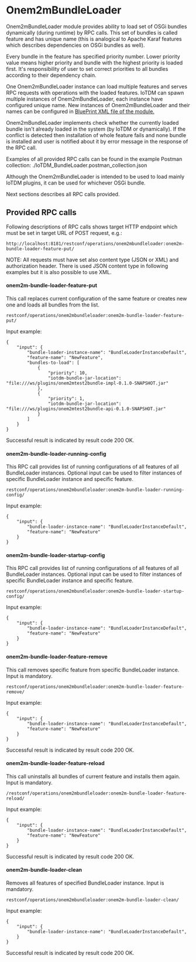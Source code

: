 # Onem2mBundleLoader

Onem2mBundleLoader module provides ability to load set of OSGi bundles
dynamically (during runtime) by RPC calls. This set of bundles is called
feature and has unique name (this is analogical to Apache Karaf features
which describes dependencies on OSGi bundles as well).

Every bundle in the feature has specified priority number. Lower
priority value means higher priority and bundle with the highest
priority is loaded first. It's responsibility of user to set correct
priorities to all bundles according to their dependency chain.

One Onem2mBundleLoader instance can load multiple features and serves
RPC requests with operations with the loaded features.
IoTDM can spawn multiple instances of Onem2mBundleLoader, each instance
have configured unique name. New instances of Onem2mBundleLoader and
their names can be configured in [BluePrint XML file of the module.](impl/src/main/resources/org/opendaylight/blueprint/impl-blueprint.xml)

Onem2mBundleLoader implements check whether the currently loaded
bundle isn't already loaded in the system (by IoTDM or dynamically).
If the conflict is detected then installation of whole feature fails
and none bundle is installed and user is notified about it by error
message in the response of the RPC call.

Examples of all provided RPC calls can be found in the example Postman
collection: ./IoTDM_BundleLoader.postman_collection.json

Although the Onem2mBundleLoader is intended to be used to load mainly
IoTDM plugins, it can be used for whichever OSGi bundle.

Next sections describes all RPC calls provided.


## Provided RPC calls

Following descriptions of RPC calls shows target HTTP endpoint which
must be set in target URL of POST request, e.g.:

    http://localhost:8181/restconf/operations/onem2mbundleloader:onem2m-bundle-loader-feature-put/

NOTE: All requests must have set also content type (JSON or XML) and
authorization header. There is used JSON content type in following
examples but it is also possible to use XML.


#### onem2m-bundle-loader-feature-put

This call replaces current configuration of the same feature or creates
new one and loads all bundles from the list.

    restconf/operations/onem2mbundleloader:onem2m-bundle-loader-feature-put/

Input example:

    {
        "input": {
            "bundle-loader-instance-name": "BundleLoaderInstanceDefault",
            "feature-name": "NewFeature",
            "bundles-to-load": [
                {
                    "priority": 10,
                    "iotdm-bundle-jar-location": "file:///ws/plugins/onem2mtest2bundle-impl-0.1.0-SNAPSHOT.jar"
                },
                {
                    "priority": 1,
                    "iotdm-bundle-jar-location": "file:///ws/plugins/onem2mtest2bundle-api-0.1.0-SNAPSHOT.jar"
                }
            ]
        }
    }

Successful result is indicated by result code 200 OK.


#### onem2m-bundle-loader-running-config

This RPC call provides list of running configurations of all features
of all BundleLoader instances. Optional input can be used to filter
instances of specific BundleLoader instance and specific feature.

    restconf/operations/onem2mbundleloader:onem2m-bundle-loader-running-config/

Input example:

    {
        "input": {
            "bundle-loader-instance-name": "BundleLoaderInstanceDefault",
            "feature-name": "NewFeature"
        }
    }


#### onem2m-bundle-loader-startup-config

This RPC call provides list of running configurations of all features
of all BundleLoader instances. Optional input can be used to filter
instances of specific BundleLoader instance and specific feature.

    restconf/operations/onem2mbundleloader:onem2m-bundle-loader-startup-config/
   
Input example:
    
    {
        "input": {
            "bundle-loader-instance-name": "BundleLoaderInstanceDefault",
            "feature-name": "NewFeature"
        }
    }


#### onem2m-bundle-loader-feature-remove

This call removes specific feature from specific BundleLoader instance.
Input is mandatory.

    restconf/operations/onem2mbundleloader:onem2m-bundle-loader-feature-remove/

Input example:
    
    {
        "input": {
            "bundle-loader-instance-name": "BundleLoaderInstanceDefault",
            "feature-name": "NewFeature"
        }
    }

Successful result is indicated by result code 200 OK.


#### onem2m-bundle-loader-feature-reload

This call uninstalls all bundles of current feature and installs them
again. Input is mandatory.

    /restconf/operations/onem2mbundleloader:onem2m-bundle-loader-feature-reload/
    
Input example:
        
    {
        "input": {
            "bundle-loader-instance-name": "BundleLoaderInstanceDefault",
            "feature-name": "NewFeature"
        }
    }

Successful result is indicated by result code 200 OK.


#### onem2m-bundle-loader-clean

Removes all features of specified BundleLoader instance.
Input is mandatory.

    restconf/operations/onem2mbundleloader:onem2m-bundle-loader-clean/

Input example:
        
    {
        "input": {
            "bundle-loader-instance-name": "BundleLoaderInstanceDefault",
        }
    }

Successful result is indicated by result code 200 OK.
